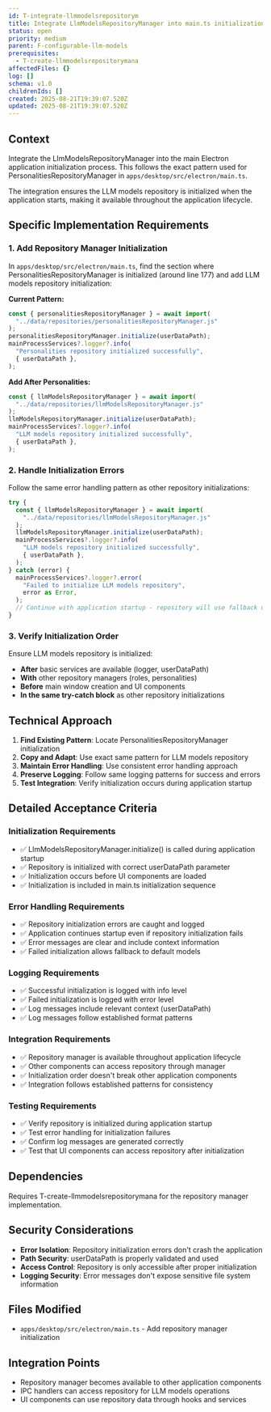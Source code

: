 ```yaml
---
id: T-integrate-llmmodelsrepositorym
title: Integrate LlmModelsRepositoryManager into main.ts initialization
status: open
priority: medium
parent: F-configurable-llm-models
prerequisites:
  - T-create-llmmodelsrepositorymana
affectedFiles: {}
log: []
schema: v1.0
childrenIds: []
created: 2025-08-21T19:39:07.520Z
updated: 2025-08-21T19:39:07.520Z
---
```


## Context

Integrate the LlmModelsRepositoryManager into the main Electron application initialization process. This follows the exact pattern used for PersonalitiesRepositoryManager in `apps/desktop/src/electron/main.ts`.

The integration ensures the LLM models repository is initialized when the application starts, making it available throughout the application lifecycle.

## Specific Implementation Requirements

### 1. Add Repository Manager Initialization

In `apps/desktop/src/electron/main.ts`, find the section where PersonalitiesRepositoryManager is initialized (around line 177) and add LLM models repository initialization:

**Current Pattern:**

```typescript
const { personalitiesRepositoryManager } = await import(
  "../data/repositories/personalitiesRepositoryManager.js"
);
personalitiesRepositoryManager.initialize(userDataPath);
mainProcessServices?.logger?.info(
  "Personalities repository initialized successfully",
  { userDataPath },
);
```

**Add After Personalities:**

```typescript
const { llmModelsRepositoryManager } = await import(
  "../data/repositories/llmModelsRepositoryManager.js"
);
llmModelsRepositoryManager.initialize(userDataPath);
mainProcessServices?.logger?.info(
  "LLM models repository initialized successfully",
  { userDataPath },
);
```

### 2. Handle Initialization Errors

Follow the same error handling pattern as other repository initializations:

```typescript
try {
  const { llmModelsRepositoryManager } = await import(
    "../data/repositories/llmModelsRepositoryManager.js"
  );
  llmModelsRepositoryManager.initialize(userDataPath);
  mainProcessServices?.logger?.info(
    "LLM models repository initialized successfully",
    { userDataPath },
  );
} catch (error) {
  mainProcessServices?.logger?.error(
    "Failed to initialize LLM models repository",
    error as Error,
  );
  // Continue with application startup - repository will use fallback defaults
}
```

### 3. Verify Initialization Order

Ensure LLM models repository is initialized:

- **After** basic services are available (logger, userDataPath)
- **With** other repository managers (roles, personalities)
- **Before** main window creation and UI components
- **In the same try-catch block** as other repository initializations

## Technical Approach

1. **Find Existing Pattern**: Locate PersonalitiesRepositoryManager initialization
2. **Copy and Adapt**: Use exact same pattern for LLM models repository
3. **Maintain Error Handling**: Use consistent error handling approach
4. **Preserve Logging**: Follow same logging patterns for success and errors
5. **Test Integration**: Verify initialization occurs during application startup

## Detailed Acceptance Criteria

### Initialization Requirements

- ✅ LlmModelsRepositoryManager.initialize() is called during application startup
- ✅ Repository is initialized with correct userDataPath parameter
- ✅ Initialization occurs before UI components are loaded
- ✅ Initialization is included in main.ts initialization sequence

### Error Handling Requirements

- ✅ Repository initialization errors are caught and logged
- ✅ Application continues startup even if repository initialization fails
- ✅ Error messages are clear and include context information
- ✅ Failed initialization allows fallback to default models

### Logging Requirements

- ✅ Successful initialization is logged with info level
- ✅ Failed initialization is logged with error level
- ✅ Log messages include relevant context (userDataPath)
- ✅ Log messages follow established format patterns

### Integration Requirements

- ✅ Repository manager is available throughout application lifecycle
- ✅ Other components can access repository through manager
- ✅ Initialization order doesn't break other application components
- ✅ Integration follows established patterns for consistency

### Testing Requirements

- ✅ Verify repository is initialized during application startup
- ✅ Test error handling for initialization failures
- ✅ Confirm log messages are generated correctly
- ✅ Test that UI components can access repository after initialization

## Dependencies

Requires T-create-llmmodelsrepositorymana for the repository manager implementation.

## Security Considerations

- **Error Isolation**: Repository initialization errors don't crash the application
- **Path Security**: userDataPath is properly validated and used
- **Access Control**: Repository is only accessible after proper initialization
- **Logging Security**: Error messages don't expose sensitive file system information

## Files Modified

- `apps/desktop/src/electron/main.ts` - Add repository manager initialization

## Integration Points

- Repository manager becomes available to other application components
- IPC handlers can access repository for LLM models operations
- UI components can use repository data through hooks and services
